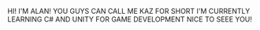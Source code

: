 HI! I'M ALAN! YOU GUYS CAN CALL ME KAZ FOR SHORT
I'M CURRENTLY LEARNING C# AND UNITY FOR GAME DEVELOPMENT
NICE TO SEEE YOU!
